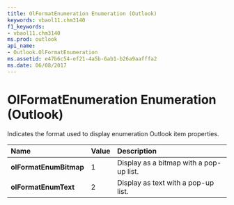 ```yaml
---
title: OlFormatEnumeration Enumeration (Outlook)
keywords: vbaol11.chm3140
f1_keywords:
- vbaol11.chm3140
ms.prod: outlook
api_name:
- Outlook.OlFormatEnumeration
ms.assetid: e47b6c54-ef21-4a5b-6ab1-b26a9aafffa2
ms.date: 06/08/2017
---
```



# OlFormatEnumeration Enumeration (Outlook)

Indicates the format used to display enumeration Outlook item properties.



|Name|Value|Description|
|:-----|:-----|:-----|
| **olFormatEnumBitmap**|1|Display as a bitmap with a pop-up list.|
| **olFormatEnumText**|2|Display as text with a pop-up list.|

